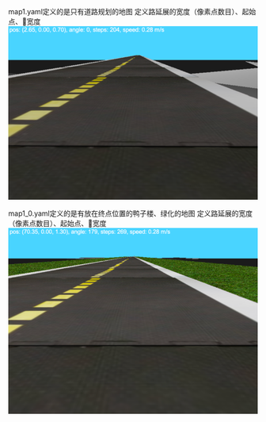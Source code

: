 map1.yaml定义的是只有道路规划的地图
定义路延展的宽度（像素点数目）、起始点、🧱宽度
![img.png](img.png)

map1_0.yaml定义的是有放在终点位置的鸭子楼、绿化的地图
定义路延展的宽度（像素点数目）、起始点、🧱宽度
![img_1.png](img_1.png)